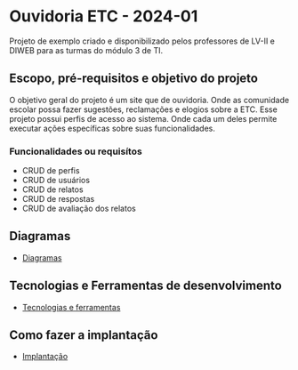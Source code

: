 # Ouvidoria ETC - 2024-01

Projeto de exemplo criado e disponibilizado pelos professores de LV-II e DIWEB para as turmas do módulo 3 de TI.

## Escopo, pré-requisitos e objetivo do projeto

O objetivo geral do projeto é um site que de ouvidoria. Onde as comunidade escolar possa fazer sugestões, reclamações e elogios sobre a ETC.
Esse projeto possui perfis de acesso ao sistema. Onde cada um deles permite executar ações específicas sobre suas funcionalidades.

### Funcionalidades ou requisítos

- CRUD de perfis
- CRUD de usuários
- CRUD de relatos
- CRUD de respostas
- CRUD de avaliação dos relatos

## Diagramas
- [Diagramas](/documentos/diagramas.md)

## Tecnologias e Ferramentas de desenvolvimento
- [Tecnologias e ferramentas](/documentos/tecnologias-ferramentas.md)

## Como fazer a implantação
- [Implantação](/documentos/implantacao.md)
